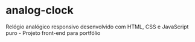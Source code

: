 # analog-clock
Relógio analógico responsivo desenvolvido com HTML, CSS e JavaScript puro - Projeto front-end para portfólio
